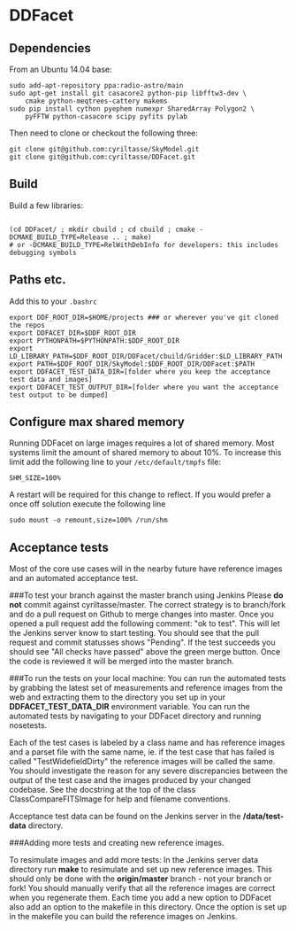 # DDFacet

## Dependencies

From an Ubuntu 14.04 base:

```
sudo add-apt-repository ppa:radio-astro/main
sudo apt-get install git casacore2 python-pip libfftw3-dev \
    cmake python-meqtrees-cattery makems
sudo pip install cython pyephem numexpr SharedArray Polygon2 \
    pyFFTW python-casacore scipy pyfits pylab
```

Then need to clone or checkout the following three:

```
git clone git@github.com:cyriltasse/SkyModel.git
git clone git@github.com:cyriltasse/DDFacet.git

```

## Build

Build a few libraries:

```

(cd DDFacet/ ; mkdir cbuild ; cd cbuild ; cmake -DCMAKE_BUILD_TYPE=Release .. ; make)
# or -DCMAKE_BUILD_TYPE=RelWithDebInfo for developers: this includes debugging symbols
```

## Paths etc.

Add this to your ``.bashrc``

```
export DDF_ROOT_DIR=$HOME/projects ### or wherever you've git cloned the repos
export DDFACET_DIR=$DDF_ROOT_DIR
export PYTHONPATH=$PYTHONPATH:$DDF_ROOT_DIR
export LD_LIBRARY_PATH=$DDF_ROOT_DIR/DDFacet/cbuild/Gridder:$LD_LIBRARY_PATH
export PATH=$DDF_ROOT_DIR/SkyModel:$DDF_ROOT_DIR/DDFacet:$PATH
export DDFACET_TEST_DATA_DIR=[folder where you keep the acceptance test data and images]
export DDFACET_TEST_OUTPUT_DIR=[folder where you want the acceptance test output to be dumped]
```

## Configure max shared memory

Running DDFacet on large images requires a lot of shared memory. Most systems limit the amount of shared memory to about 10%. To increase this limit add the following line to your ``/etc/default/tmpfs`` file:

```
SHM_SIZE=100% 
```

A restart will be required for this change to reflect. If you would prefer a once off solution execute the following line 

```
sudo mount -o remount,size=100% /run/shm
```
 
## Acceptance tests
Most of the core use cases will in the nearby future have reference images and an automated acceptance test.

###To test your branch against the master branch using Jenkins
Please **do not** commit against cyriltasse/master. The correct strategy is to branch/fork and do a pull request on Github
to merge changes into master. Once you opened a pull request add the following comment: "ok to test". This will let the Jenkins server know to start testing. You should see that the pull request and commit statusses shows "Pending". If the test succeeds you should see "All checks have passed" above the green merge button. Once the code is reviewed it will be merged into the master branch.

###To run the tests on your local machine:
You can run the automated tests by grabbing the latest set of measurements and reference images from the web and
extracting them to the directory you set up in your **DDFACET_TEST_DATA_DIR** environment variable. You can run 
the automated tests by navigating to your DDFacet directory and running nosetests. 

Each of the test cases is labeled by a class name and has reference images and a parset file with the same
name, ie. if the test case that has failed is called "TestWidefieldDirty" the reference images will be called the same. You should investigate the reason for any severe discrepancies between the output of the test case and the images produced by your changed codebase. See the docstring at the top of the class ClassCompareFITSImage for help and
filename conventions.

Acceptance test data can be found on the Jenkins server in the **/data/test-data** directory. 

###Adding more tests and creating new reference images.

To resimulate images and add more tests:
In the Jenkins server data directory run **make** to resimulate and set up new reference images. This should only be done with the **origin/master** branch - not your branch or fork! You should manually verify that all the reference images are correct when you regenerate them. Each time you add a new option to DDFacet also add an option to the makefile in this directory. Once the option is set up in the makefile you can build the reference images on Jenkins.
